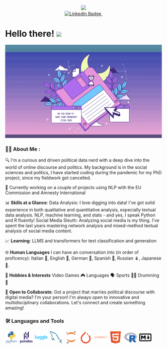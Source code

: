 
<!--
**JessDataNLP/JessDataNLP** is a ✨ _special_ ✨ repository because its `README.md` (this file) appears on your GitHub profile.

Here are some ideas to get you started:

- 🔭 I’m currently working on ...
- 🌱 I’m currently learning ...
- 👯 I’m looking to collaborate on ...
- 🤔 I’m looking for help with ...
- 💬 Ask me about ...
- 📫 How to reach me: ...
- 😄 Pronouns: ...
- ⚡ Fun fact: ...
-->
<div id="header" align="center">
  <img src="https://media.giphy.com/media/QGoxu7KIgMPvKFP3ze/giphy.gif" width="250"/>
</div>

<div id="badges" style="text-align: center;">
  <a href="your-linkedin-URL">
    <img src="https://img.shields.io/badge/LinkedIn-blue?style=for-the-badge&logo=linkedin&logoColor=white" alt="LinkedIn Badge"/>
  </a>
  <img src="https://komarev.com/ghpvc/?username=JessDataNLP&style=flat-square&color=blue" alt=""/>
</div>

<h1>
  Hello there!
  <img src="https://media.giphy.com/media/hvRJCLFzcasrR4ia7z/giphy.gif" width="30px"/>
</h1>

<div align="lwft">

  <img src="wepik-gradient-file-vaporwave-desktop-wallpaper-20231228155529t287.png" width="900" height="300"/>
</div>

### :woman_technologist: About Me :

🔍 I'm a curious and driven political data nerd with a deep dive into the world of online discourse and politics. My background is in the social sciences and politics, I have started coding during the pandemic for my PhD project, since my fieldwork got cancelled.

🔭 Currently working on a couple of projects using NLP with the EU Commission and Amnesty International

📊 **Skills at a Glance**:
    Data Analysis: I love digging into data! I've got solid experience in both qualitative and quantitative analysis, especially textual data analysis. NLP, machine learning, and stats - and yes, I speak Python and R fluently!
    Social Media Sleuth: Analyzing social media is my thing. I've spent the last years mastering network analysis and mixed-method textual analysis of social media content.

📈 **Learning**: 
  LLMS and transformers for text classification and generation
  
🌐 **Human Languages** I can have an conversation into (in order of proficency): Italian :pizza:, English :statue_of_liberty:, German :pretzel:, Spanish :ox:, Russian :nesting_dolls:, Japanese :sushi:.

🎉 **Hobbies & Interests** Video Games 🎮 Languages 🗣️  Sports :running_woman: Drumming :drum:

🤝 **Open to Collaborate**: Got a project that marries political discourse with digital media? I'm your person! I'm always open to innovative and multidisciplinary collaborations. Let's connect and create something amazing!

### :hammer_and_wrench: Languages and Tools
<div>
  <img src="https://github.com/devicons/devicon/blob/master/icons/python/python-original-wordmark.svg" title="Python" alt="Python" width="40" height="40"/>&nbsp;
  <img src="https://github.com/devicons/devicon/blob/master/icons/pandas/pandas-original-wordmark.svg" title="Pandas" alt="Pandas" width="40" height="40"/>&nbsp;
  <img src="https://github.com/devicons/devicon/blob/master/icons/kaggle/kaggle-original-wordmark.svg" title="Kaggle" alt="Kaggle" width="40" height="40"/>&nbsp;
  <img src="https://github.com/devicons/devicon/blob/master/icons/mysql/mysql-original.svg" title="mysql" alt="mysql" width="40" height="40"/>&nbsp;
  <img src="https://github.com/devicons/devicon/blob/master/icons/jupyter/jupyter-original.svg" title="jupyter" alt="jupyter" width="40" height="40"/>&nbsp;
  <img src="https://github.com/devicons/devicon/blob/master/icons/pytorch/pytorch-original.svg" title="pytorch" alt="pytorch" width="40" height="40"/>&nbsp;
  <img src="https://github.com/devicons/devicon/blob/master/icons/pytorch/pytorch-plain-wordmark.svg"  title="pytorch" alt="pytorch" width="40" height="40"/>&nbsp;
  <img src="https://github.com/devicons/devicon/blob/master/icons/html5/html5-original.svg" title="HTML5" alt="HTML" width="40" height="40"/>&nbsp;
  <img src="https://github.com/devicons/devicon/blob/master/icons/r/r-original.svg" title="r" alt="rt" width="40" height="40"/>&nbsp;
  <img src="https://github.com/devicons/devicon/blob/master/icons/markdown/markdown-original.svg" title="markdown" alt="markdown" width="40" height="40"/>&nbsp
</div>

